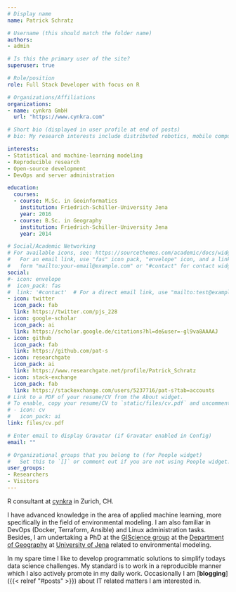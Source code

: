 ```yaml
---
# Display name
name: Patrick Schratz

# Username (this should match the folder name)
authors:
- admin

# Is this the primary user of the site?
superuser: true

# Role/position
role: Full Stack Developer with focus on R

# Organizations/Affiliations
organizations:
- name: cynkra GmbH
  url: "https://www.cynkra.com"

# Short bio (displayed in user profile at end of posts)
# bio: My research interests include distributed robotics, mobile computing and programmable matter.

interests:
- Statistical and machine-learning modeling
- Reproducible research
- Open-source development
- DevOps and server administration

education:
  courses:
  - course: M.Sc. in Geoinformatics
    institution: Friedrich-Schiller-University Jena
    year: 2016
  - course: B.Sc. in Geography
    institution: Friedrich-Schiller-University Jena
    year: 2014

# Social/Academic Networking
# For available icons, see: https://sourcethemes.com/academic/docs/widgets/#icons
#   For an email link, use "fas" icon pack, "envelope" icon, and a link in the
#   form "mailto:your-email@example.com" or "#contact" for contact widget.
social:
#- icon: envelope
#  icon_pack: fas
#  link: '#contact'  # For a direct email link, use "mailto:test@example.org".
- icon: twitter
  icon_pack: fab
  link: https://twitter.com/pjs_228
- icon: google-scholar
  icon_pack: ai
  link: https://scholar.google.de/citations?hl=de&user=-gl9va8AAAAJ
- icon: github
  icon_pack: fab
  link: https://github.com/pat-s
- icon: researchgate
  icon_pack: ai
  link: https://www.researchgate.net/profile/Patrick_Schratz
- icon: stack-exchange
  icon_pack: fab
  link: https://stackexchange.com/users/5237716/pat-s?tab=accounts
# Link to a PDF of your resume/CV from the About widget.
# To enable, copy your resume/CV to `static/files/cv.pdf` and uncomment the lines below.
# - icon: cv
#   icon_pack: ai
link: files/cv.pdf

# Enter email to display Gravatar (if Gravatar enabled in Config)
email: ""

# Organizational groups that you belong to (for People widget)
#   Set this to `[]` or comment out if you are not using People widget.
user_groups:
- Researchers
- Visitors
---
```


R consultant at [cynkra](https://cynkra.com/) in Zurich, CH.

I have advanced knowledge in the area of applied machine learning, more specifically in the field of environmental modeling.
I am also familiar in DevOps (Docker, Terraform, Ansible) and Linux administration tasks.
Besides, I am undertaking a PhD at the [GIScience group](https://www.geographie.uni-jena.de/Geoinformatik_p_1558.html) at the [Department of Geography](https://www.geographie.uni-jena.de/Institut+für+Geographie.html) at [University of Jena](https://www.uni-jena.de/en/) related to environmental modeling.

In my spare time I like to develop programmatic solutions to simplify todays data science challenges.
My standard is to work in a reproducible manner which I also actively promote in my daily work.
Occasionally I am [**blogging**]({{< relref "#posts" >}}) about IT related matters I am interested in.
